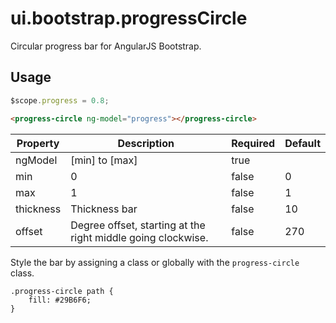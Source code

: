 # ui.bootstrap.progressCircle

Circular progress bar for AngularJS Bootstrap.

## Usage

```javascript
$scope.progress = 0.8;
```

```html
<progress-circle ng-model="progress"></progress-circle>
```

| Property  | Description     | Required | Default |
|-----------|-----------------|----------|---------|
| ngModel   | [min] to [max]  | true     |         |
| min       | 0               | false    | 0       |
| max       | 1               | false    | 1       |
| thickness | Thickness bar   | false    | 10      |
| offset    | Degree offset, starting at the right middle going clockwise. | false | 270 |

Style the bar by assigning a class or globally with the `progress-circle` class.

```
.progress-circle path {
    fill: #29B6F6;
}
```
